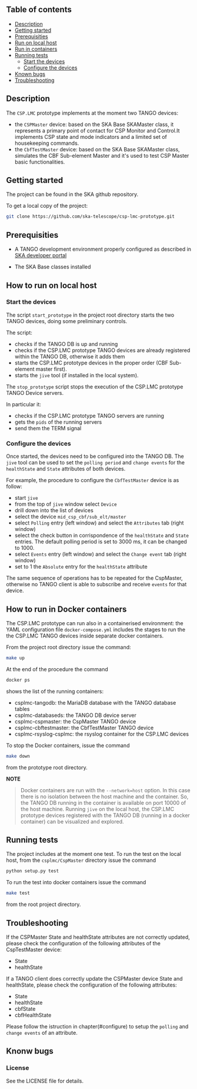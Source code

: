 ## Table of contents
* [Description](#description)
* [Getting started](#getting-started)
* [Prerequisities](#prerequisities)
* [Run on local host](#how-to-run-on-local-host)
* [Run in containers](#how-to-run-in-containers)
* [Running tests](#running-tests)
    * [Start the devices](#start-the-devices)
    * [Configure the devices](#configure-the-devices) 
* [Known bugs](#known-bugs)
* [Troubleshooting](#troubleshooting)

## Description

The `CSP.LMC` prototype implements at the moment two TANGO devices:

* the `CSPMaster` device: based on the SKA Base SKAMaster class, it represents a primary point of contact for CSP Monitor and Control.It implements CSP state and mode indicators and a limited set of housekeeping commands.
* the `CbfTestMaster` device: based on the SKA Base SKAMaster class, simulates the CBF Sub-element Master and it's used to test CSP Master basic functionalities.

## Getting started

The project can be found in the SKA github repository.

To get a local copy of the project:

```bash
git clone https://github.com/ska-telescope/csp-lmc-prototype.git
```

## Prerequisities

* A TANGO development environment properly configured as described in [SKA developer portal](https://developer.skatelescope.org/en/latest/tools/tango-devenv-setup.html)

* The SKA Base classes installed


## How to run on local host

### Start the devices

The script `start_prototype` in the project root directory starts the two TANGO devices, doing some preliminary controls.

The script:

 * checks if the TANGO DB is up and running
 * checks if the CSP.LMC prototype TANGO devices are already registered within the TANGO DB, otherwise it adds them
 * starts the CSP.LMC prototype devices in the proper order (CBF Sub-element master first).
 * starts the `jive` tool (if installed in the local system).
 
The `stop_prototype` script stops the execution of the CSP.LMC prototype TANGO Device servers.

In particular it:

* checks if the CSP.LMC prototype TANGO servers are running
* gets the `pids` of the running servers
* send them the TERM signal

### Configure the devices

Once started, the devices need to be configured into the TANGO DB.
The `jive` tool can be used to set the `polling period` and `change events` for the `healthState` and `State` attributes of both devices.

For example, the procedure to configure the `CbfTestMaster` device is as follow:

* start `jive`
* from the top of `jive` window select `Device`
* drill down into the list of devices
* select the device `mid_csp_cbf/sub_elt/master`
* select `Polling` entry (left window) and select the `Attributes` tab (right window)
* select the check button in corrispondence of the `healthState` and `State` entries. The default polling period is set to 3000 ms, it can be changed to 1000.
* select `Events` entry (left window) and select the `Change event` tab (right window)
* set to 1 the `Absolute` entry for the `healthState` attribute

The same sequence of operations has to be repeated for the CspMaster, otherwise no TANGO client is able to subscribe and receive `events` for that device.

## How to run in Docker containers

The CSP.LMC prototype can run also in a containerised environment: the YAML configuration file `docker-compose.yml` includes the stages to run the the CSP.LMC TANGO devices inside separate docker containers.

From the project root directory issue the command:

```bash
make up
```
At the end of the procedure the command

```bash
docker ps
```

shows the list of the running containers:

* csplmc-tangodb: the MariaDB database with the TANGO database tables
* csplmc-databaseds: the TANGO DB device server
* csplmc-cspmaster: the CspMaster TANGO device
* csplmc-cbftestmaster: the CbfTestMaster TANGO device
* csplmc-rsyslog-csplmc: the rsyslog container for the CSP.LMC devices

To stop the Docker containers, issue the command

```bash
make down
```

from the prototype root directory.

__NOTE__
 
>Docker containers are run with the `--network=host` option.
In this case there is no isolation between the host machine and the container. 
So, the TANGO DB running in the container is available on port 10000 of the host machine.
Running `jive` on the local host, the CSP.LMC prototype devices registered 
with the TANGO DB (running in a docker container) can be visualized and explored.


## Running tests

The project includes at the moment one test.
To run the test on the local host, from the `csplmc/CspMaster` directory issue the command

```bash
python setup.py test
```

To run the test into docker containers issue the command 

```bash
make test
```

from the root project directory.

## Troubleshooting

If the CSPMaster State and healthState attributes are not correctly updated, please check the configuration of the following attributes of the CspTestMaster device:
* State
* healthState

If a TANGO client does correctly update the CSPMaster device State and healthState, please check the configuration of the following attributes:

* State
* healthState
* cbfState
* cbfHealthState

Please follow the istruction in chapter(#configure) to setup the `polling` and `change events` of an attribute.

## Knonw bugs

### License 
See the LICENSE file for details.

